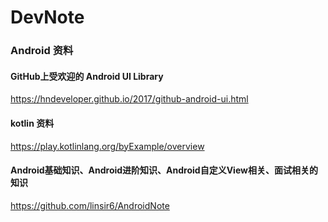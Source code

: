 # DevNote

### Android 资料

#### GitHub上受欢迎的 Android UI Library 

https://hndeveloper.github.io/2017/github-android-ui.html

#### kotlin 资料
https://play.kotlinlang.org/byExample/overview

#### Android基础知识、Android进阶知识、Android自定义View相关、面试相关的知识
https://github.com/linsir6/AndroidNote

